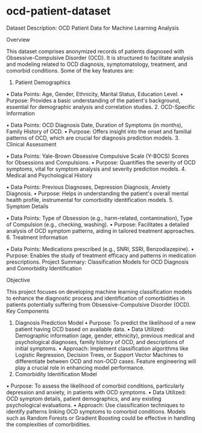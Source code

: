 # ocd-patient-dataset
Dataset Description: OCD Patient Data for Machine Learning Analysis

Overview

This dataset comprises anonymized records of patients diagnosed with Obsessive-Compulsive Disorder (OCD). It is structured to facilitate analysis and modeling related to OCD diagnosis, symptomatology, treatment, and comorbid conditions.
Some of the key features are:
1.	Patient Demographics

•	Data Points: Age, Gender, Ethnicity, Marital Status, Education Level.
•	Purpose: Provides a basic understanding of the patient's background, essential for demographic analysis and correlation studies.
2.	OCD-Specific Information

•	Data Points: OCD Diagnosis Date, Duration of Symptoms (in months), Family History of OCD.
•	Purpose: Offers insight into the onset and familial patterns of OCD, which are crucial for diagnosis prediction models.
3.	Clinical Assessment

•	Data Points: Yale-Brown Obsessive Compulsive Scale (Y-BOCS) Scores for Obsessions and Compulsions.
•	Purpose: Quantifies the severity of OCD symptoms, vital for symptom analysis and severity prediction models.
4.	Medical and Psychological History

•	Data Points: Previous Diagnoses, Depression Diagnosis, Anxiety Diagnosis.
•	Purpose: Helps in understanding the patient's overall mental health profile, instrumental for comorbidity identification models.
5.	Symptom Details

•	Data Points: Type of Obsession (e.g., harm-related, contamination), Type of Compulsion (e.g., checking, washing).
•	Purpose: Facilitates a detailed analysis of OCD symptom patterns, aiding in tailored treatment approaches.
6.	Treatment Information

•	Data Points: Medications prescribed (e.g., SNRI, SSRI, Benzodiazepine).
•	Purpose: Enables the study of treatment efficacy and patterns in medication prescriptions.
Project Summary: Classification Models for OCD Diagnosis and Comorbidity Identification

Objective

This project focuses on developing machine learning classification models to enhance the diagnostic process and identification of comorbidities in patients potentially suffering from Obsessive-Compulsive Disorder (OCD).
Key Components
1.	Diagnosis Prediction Model
•	Purpose: To predict the likelihood of a new patient having OCD based on available data.
•	Data Utilized: Demographic information (age, gender, ethnicity), previous medical and psychological diagnoses, family history of OCD, and descriptions of initial symptoms.
•	Approach: Implement classification algorithms like Logistic Regression, Decision Trees, or Support Vector Machines to differentiate between OCD and non-OCD cases. Feature engineering will play a crucial role in enhancing model performance.
2.	Comorbidity Identification Model

•	Purpose: To assess the likelihood of comorbid conditions, particularly depression and anxiety, in patients with OCD symptoms.
•	Data Utilized: OCD symptom details, patient demographics, and any existing psychological evaluations.
•	Approach: Use classification techniques to identify patterns linking OCD symptoms to comorbid conditions. Models such as Random Forests or Gradient Boosting could be effective in handling the complexities of comorbidities.

